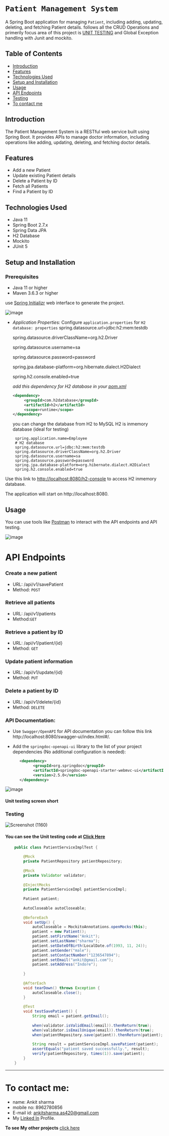 # `Patient Management System`

A Spring Boot application for managing `Patient`, including adding, updating, deleting, and fetching Patient details. follows all the CRUD Operations and primerily focus area of this project is [UNIT TESTING](https://github.com/ImCodeHub/PatientManagementSystem/blob/main/README.md#testing) and Global Exception handling with Junit and mockito.

## Table of Contents
- [Introduction](#introduction)
- [Features](#features)
- [Technologies Used](#technologies-used)
- [Setup and Installation](#setup-and-installation)
- [Usage](#usage)
- [API Endpoints](#api-endpoints)
- [Testing](#testing)
- [To contact me](#To-contact-me)

## Introduction 
  The Patient Management System is a RESTful web service built using Spring Boot. It provides APIs to manage doctor information, including operations like adding, updating, deleting, and fetching doctor details.

## Features
- Add a new Patient
- Update existing Patient details
- Delete a Patient by ID
- Fetch all Patients
- Find a Patient by ID

## Technologies Used
- Java 11
- Spring Boot 2.7.x
- Spring Data JPA
- H2 Database
- Mockito
- JUnit 5

## Setup and Installation

### Prerequisites
- Java 11 or higher
- Maven 3.6.3 or higher

use [Spring Initializr](https://start.spring.io/) web interface to generate the project.

![image](https://github.com/ImCodeHub/DoctorManagementSystemDemo/assets/98458146/2349feec-7e2c-4deb-80e4-d0840273d514)

- *Application Properties:*
  Configure `application.properties` for `H2 database:
  properties`
  spring.datasource.url=jdbc:h2:mem:testdb
  
  spring.datasource.driverClassName=org.h2.Driver
  
  spring.datasource.username=sa
  
  spring.datasource.password=password
  
  spring.jpa.database-platform=org.hibernate.dialect.H2Dialect
  
  spring.h2.console.enabled=true

  *add this dependency for H2 database in your [pom.xml](https://github.com/ImCodeHub/DoctorManagementSystemDemo/blob/main/pom.xml)*
   ```xml
   <dependency>
        <groupId>com.h2database</groupId>
        <artifactId>h2</artifactId>
        <scope>runtime</scope>
   </dependency>
   ```

  you can change the database from H2 to MySQL H2 is inmemory database (ideal for testing) 

     ```properties
      spring.application.name=Employee
      # H2 database
      spring.datasource.url=jdbc:h2:mem:testdb
      spring.datasource.driverClassName=org.h2.Driver
      spring.datasource.username=sa
      spring.datasource.password=password
      spring.jpa.database-platform=org.hibernate.dialect.H2Dialect
      spring.h2.console.enabled=true
     ```

Use this link to [http://localhost:8080/h2-console](http://localhost:8080/h2-console) to access H2 inmemory database.


The application will start on http://localhost:8080.

## Usage
You can use tools like [Postman](https://www.postman.com/) to interact with the API endpoints and API testing. 

![image](https://github.com/ImCodeHub/DoctorManagementSystemDemo/assets/98458146/654c45d5-ba10-44b8-a922-d544b7e640cc)

# API Endpoints
### Create a new patient
  - URL: /api/v1/savePatient
  - Method: `POST`
    
### Retrieve all patients
  - URL: /api/v1/patients
  - Method:`GET`
  
### Retrieve a patient by ID
  - URL: /api/v1/patient/{id}
  - Method: `GET`
### Update patient information
  - URL: /api/v1/update/{id}
  - Method: `PUT`

### Delete a patient by ID
  - URL: /api/v1/delete/{id}
  - Method: `DELETE`

 ### API Documentation:
   - Use `Swagger/OpenAPI` for API documentation you can follow this link http://localhost:8080/swagger-ui/index.html#/.
   - Add the `springdoc-openapi-ui` library to the list of your project dependencies (No additional configuration is needed):

      ```xml 
         <dependency>
               <groupId>org.springdoc</groupId>
               <artifactId>springdoc-openapi-starter-webmvc-ui</artifactId>
               <version>2.5.0</version>
         </dependency>

      ```
      
![image](https://github.com/ImCodeHub/DoctorManagementSystemDemo/assets/98458146/2ca02b92-a077-41d9-a6ff-4a29ba2d14ed)

#### Unit testing screen short
### Testing
![Screenshot (1160)](https://github.com/ImCodeHub/DoctorManagementSystemDemo/assets/98458146/3dc10fa2-0fd4-4aba-a3dc-468307c8eb83)

#### You can see the Unit testing code at [Click Here](https://github.com/ImCodeHub/PatientManagementSystem/blob/main/PatientManagementSystem/src/test/java/com/Patient/PatientManagementSystem/Service/implement/PatientServiceImplTest.java)

```java
    public class PatientServiceImplTest {
    
        @Mock
        private PatientRepository patientRepository;
    
        @Mock
        private Validator validator;
    
        @InjectMocks
        private PatientServiceImpl patientServiceImpl;
    
        Patient patient;
    
        AutoCloseable autoCloseable;
    
        @BeforeEach
        void setUp() {
            autoCloseable = MockitoAnnotations.openMocks(this);
            patient = new Patient();
            patient.setFirstName("Ankit");
            patient.setLastName("sharma");
            patient.setDateOfBirth(LocalDate.of(1993, 11, 24));
            patient.setGender("male");
            patient.setContactNumber("1236547894");
            patient.setEmail("ankit@gmail.com");
            patient.setAddress("Indore");
    
        }
    
        @AfterEach
        void tearDown() throws Exception {
            autoCloseable.close();
        }
    
        @Test
        void testSavePatient() {
            String email = patient.getEmail();
    
            when(validator.isValidEmail(email)).thenReturn(true);
            when(validator.isEmailUnique(email)).thenReturn(true);
            when(patientRepository.save(patient)).thenReturn(patient);
    
            String result = patientServiceImpl.savePatient(patient);
            assertEquals("patient saved successfully.", result);
            verify(patientRepository, times(1)).save(patient);
        }
    }
```
---
# To contact me:
   - name: Ankit sharma
   - mobile no: 8962780856
   - E-mail id: ankitsharma.as420@gmail.com
   - My [Linked In](https://www.linkedin.com/in/ankit-sharma-a6689b1a5/) Profile.
     
**To see My other projects** [click here](https://github.com/ImCodeHub?tab=repositories)

